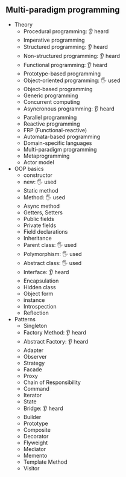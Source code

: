 ## Multi-paradigm programming

- Theory
  - Procedural programming: 👂 heard
  - Imperative programming
  - Structured programming: 👂 heard
  - Non-structured programming: 👂 heard
  - Functional programming: 👂 heard
  - Prototype-based programming
  - Object-oriented programming: 🖐️ used
  - Object-based programming
  - Generic programming
  - Concurrent computing
  - Asyncronous programming: 👂 heard
  - Parallel programming
  - Reactive programming
  - FRP (Functional-reactive)
  - Automata-based programming
  - Domain-specific languages
  - Multi-paradigm programming
  - Metaprogramming
  - Actor model
- OOP basics
  - constructor
  - new: 🖐️ used
  - Static method
  - Method: 🖐️ used
  - Async method
  - Getters, Setters
  - Public fields
  - Private fields
  - Field declarations
  - Inheritance
  - Parent class: 🖐️ used
  - Polymorphism: 🖐️ used
  - Abstract class: 🖐️ used
  - Interface: 👂 heard
  - Encapsulation
  - Hidden class
  - Object form
  - instance
  - Introspection
  - Reflection
- Patterns
  - Singleton
  - Factory Method: 👂 heard
  - Abstract Factory: 👂 heard
  - Adapter
  - Observer
  - Strategy
  - Facade
  - Proxy
  - Chain of Responsibility
  - Command
  - Iterator
  - State
  - Bridge: 👂 heard
  - Builder
  - Prototype
  - Composite
  - Decorator
  - Flyweight
  - Mediator
  - Memento
  - Template Method
  - Visitor
